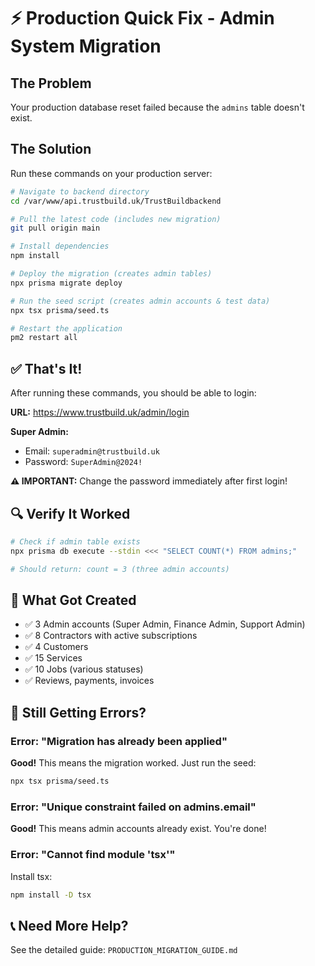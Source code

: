 # ⚡ Production Quick Fix - Admin System Migration

## The Problem
Your production database reset failed because the `admins` table doesn't exist.

## The Solution
Run these commands on your production server:

```bash
# Navigate to backend directory
cd /var/www/api.trustbuild.uk/TrustBuildbackend

# Pull the latest code (includes new migration)
git pull origin main

# Install dependencies
npm install

# Deploy the migration (creates admin tables)
npx prisma migrate deploy

# Run the seed script (creates admin accounts & test data)
npx tsx prisma/seed.ts

# Restart the application
pm2 restart all
```

## ✅ That's It!

After running these commands, you should be able to login:

**URL:** https://www.trustbuild.uk/admin/login

**Super Admin:**
- Email: `superadmin@trustbuild.uk`
- Password: `SuperAdmin@2024!`

**⚠️ IMPORTANT:** Change the password immediately after first login!

## 🔍 Verify It Worked

```bash
# Check if admin table exists
npx prisma db execute --stdin <<< "SELECT COUNT(*) FROM admins;"

# Should return: count = 3 (three admin accounts)
```

## 📝 What Got Created

- ✅ 3 Admin accounts (Super Admin, Finance Admin, Support Admin)
- ✅ 8 Contractors with active subscriptions
- ✅ 4 Customers
- ✅ 15 Services
- ✅ 10 Jobs (various statuses)
- ✅ Reviews, payments, invoices

## 🐛 Still Getting Errors?

### Error: "Migration has already been applied"
**Good!** This means the migration worked. Just run the seed:
```bash
npx tsx prisma/seed.ts
```

### Error: "Unique constraint failed on admins.email"
**Good!** This means admin accounts already exist. You're done!

### Error: "Cannot find module 'tsx'"
Install tsx:
```bash
npm install -D tsx
```

## 📞 Need More Help?

See the detailed guide: `PRODUCTION_MIGRATION_GUIDE.md`

